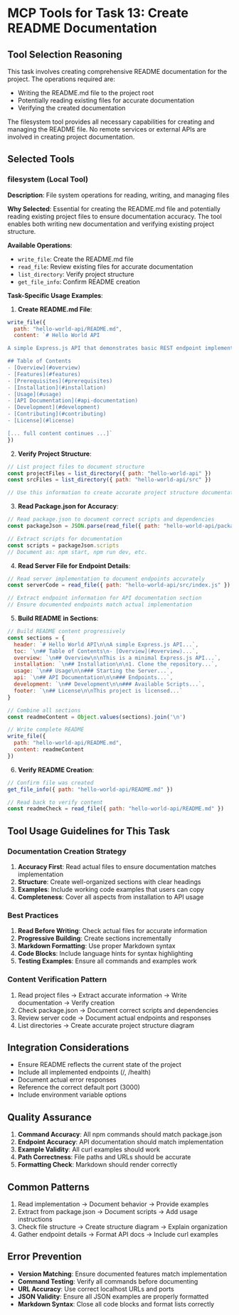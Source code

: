 # MCP Tools for Task 13: Create README Documentation

## Tool Selection Reasoning
This task involves creating comprehensive README documentation for the project. The operations required are:
- Writing the README.md file to the project root
- Potentially reading existing files for accurate documentation
- Verifying the created documentation

The filesystem tool provides all necessary capabilities for creating and managing the README file. No remote services or external APIs are involved in creating project documentation.

## Selected Tools

### filesystem (Local Tool)
**Description**: File system operations for reading, writing, and managing files

**Why Selected**: Essential for creating the README.md file and potentially reading existing project files to ensure documentation accuracy. The tool enables both writing new documentation and verifying existing project structure.

**Available Operations**:
- `write_file`: Create the README.md file
- `read_file`: Review existing files for accurate documentation
- `list_directory`: Verify project structure
- `get_file_info`: Confirm README creation

**Task-Specific Usage Examples**:

1. **Create README.md File**:
```javascript
write_file({
  path: "hello-world-api/README.md",
  content: `# Hello World API

A simple Express.js API that demonstrates basic REST endpoint implementation with health checking and error handling.

## Table of Contents
- [Overview](#overview)
- [Features](#features)
- [Prerequisites](#prerequisites)
- [Installation](#installation)
- [Usage](#usage)
- [API Documentation](#api-documentation)
- [Development](#development)
- [Contributing](#contributing)
- [License](#license)

[... full content continues ...]`
})
```

2. **Verify Project Structure**:
```javascript
// List project files to document structure
const projectFiles = list_directory({ path: "hello-world-api" })
const srcFiles = list_directory({ path: "hello-world-api/src" })

// Use this information to create accurate project structure documentation
```

3. **Read Package.json for Accuracy**:
```javascript
// Read package.json to document correct scripts and dependencies
const packageJson = JSON.parse(read_file({ path: "hello-world-api/package.json" }))

// Extract scripts for documentation
const scripts = packageJson.scripts
// Document as: npm start, npm run dev, etc.
```

4. **Read Server File for Endpoint Details**:
```javascript
// Read server implementation to document endpoints accurately
const serverCode = read_file({ path: "hello-world-api/src/index.js" })

// Extract endpoint information for API documentation section
// Ensure documented endpoints match actual implementation
```

5. **Build README in Sections**:
```javascript
// Build README content progressively
const sections = {
  header: `# Hello World API\n\nA simple Express.js API...`,
  toc: `\n## Table of Contents\n- [Overview](#overview)...`,
  overview: `\n## Overview\n\nThis is a minimal Express.js API...`,
  installation: `\n## Installation\n\n1. Clone the repository...`,
  usage: `\n## Usage\n\n### Starting the Server...`,
  api: `\n## API Documentation\n\n### Endpoints...`,
  development: `\n## Development\n\n### Available Scripts...`,
  footer: `\n## License\n\nThis project is licensed...`
}

// Combine all sections
const readmeContent = Object.values(sections).join('\n')

// Write complete README
write_file({
  path: "hello-world-api/README.md",
  content: readmeContent
})
```

6. **Verify README Creation**:
```javascript
// Confirm file was created
get_file_info({ path: "hello-world-api/README.md" })

// Read back to verify content
const readmeCheck = read_file({ path: "hello-world-api/README.md" })
```

## Tool Usage Guidelines for This Task

### Documentation Creation Strategy
1. **Accuracy First**: Read actual files to ensure documentation matches implementation
2. **Structure**: Create well-organized sections with clear headings
3. **Examples**: Include working code examples that users can copy
4. **Completeness**: Cover all aspects from installation to API usage

### Best Practices
1. **Read Before Writing**: Check actual files for accurate information
2. **Progressive Building**: Create sections incrementally
3. **Markdown Formatting**: Use proper Markdown syntax
4. **Code Blocks**: Include language hints for syntax highlighting
5. **Testing Examples**: Ensure all commands and examples work

### Content Verification Pattern
1. Read project files → Extract accurate information → Write documentation → Verify creation
2. Check package.json → Document correct scripts and dependencies
3. Review server code → Document actual endpoints and responses
4. List directories → Create accurate project structure diagram

## Integration Considerations
- Ensure README reflects the current state of the project
- Include all implemented endpoints (/, /health)
- Document actual error responses
- Reference the correct default port (3000)
- Include environment variable options

## Quality Assurance
1. **Command Accuracy**: All npm commands should match package.json
2. **Endpoint Accuracy**: API documentation should match implementation
3. **Example Validity**: All curl examples should work
4. **Path Correctness**: File paths and URLs should be accurate
5. **Formatting Check**: Markdown should render correctly

## Common Patterns
1. Read implementation → Document behavior → Provide examples
2. Extract from package.json → Document scripts → Add usage instructions
3. Check file structure → Create structure diagram → Explain organization
4. Gather endpoint details → Format API docs → Include curl examples

## Error Prevention
- **Version Matching**: Ensure documented features match implementation
- **Command Testing**: Verify all commands before documenting
- **URL Accuracy**: Use correct localhost URLs and ports
- **JSON Validity**: Ensure all JSON examples are properly formatted
- **Markdown Syntax**: Close all code blocks and format lists correctly